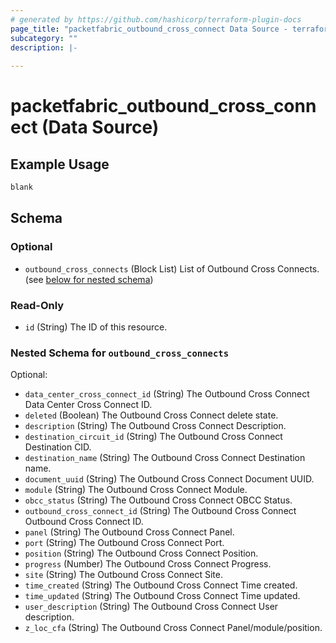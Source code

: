```yaml
---
# generated by https://github.com/hashicorp/terraform-plugin-docs
page_title: "packetfabric_outbound_cross_connect Data Source - terraform-provider-packetfabric"
subcategory: ""
description: |-
  
---
```


# packetfabric_outbound_cross_connect (Data Source)



## Example Usage

```terraform
blank
```

<!-- schema generated by tfplugindocs -->
## Schema

### Optional

- `outbound_cross_connects` (Block List) List of Outbound Cross Connects. (see [below for nested schema](#nestedblock--outbound_cross_connects))

### Read-Only

- `id` (String) The ID of this resource.

<a id="nestedblock--outbound_cross_connects"></a>
### Nested Schema for `outbound_cross_connects`

Optional:

- `data_center_cross_connect_id` (String) The Outbound Cross Connect Data Center Cross Connect ID.
- `deleted` (Boolean) The Outbound Cross Connect delete state.
- `description` (String) The Outbound Cross Connect Description.
- `destination_circuit_id` (String) The Outbound Cross Connect Destination CID.
- `destination_name` (String) The Outbound Cross Connect Destination name.
- `document_uuid` (String) The Outbound Cross Connect Document UUID.
- `module` (String) The Outbound Cross Connect Module.
- `obcc_status` (String) The Outbound Cross Connect OBCC Status.
- `outbound_cross_connect_id` (String) The Outbound Cross Connect Outbound Cross Connect ID.
- `panel` (String) The Outbound Cross Connect Panel.
- `port` (String) The Outbound Cross Connect Port.
- `position` (String) The Outbound Cross Connect Position.
- `progress` (Number) The Outbound Cross Connect Progress.
- `site` (String) The Outbound Cross Connect Site.
- `time_created` (String) The Outbound Cross Connect Time created.
- `time_updated` (String) The Outbound Cross Connect Time updated.
- `user_description` (String) The Outbound Cross Connect User description.
- `z_loc_cfa` (String) The Outbound Cross Connect Panel/module/position.



